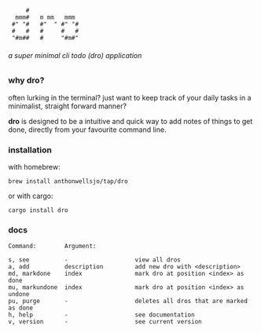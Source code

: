 ```
     #
  mmm#   m mm   mmm
 #" "#   #"  " #" "#
 #   #   #     #   #
 "#m##   #     "#m#"
```
###### a super minimal cli todo (dro) application



### why dro?
often lurking in the terminal? just want to keep track of your daily tasks in a minimalist, straight forward manner?

**dro** is designed to be a intuitive and quick way to add notes of things to get done, directly from your favourite command line.


### installation
with homebrew:
```
brew install anthonwellsjo/tap/dro
```

or with cargo:
```
cargo install dro
```

### docs
```
Command:        Argument:

s, see          -                   view all dros
a, add          description         add new dro with <description>
md, markdone    index               mark dro at position <index> as done
mu, markundone  index               mark dro at position <index> as undone
pu, purge       -                   deletes all dros that are marked as done
h, help         -                   see documentation
v, version      -                   see current version

```
